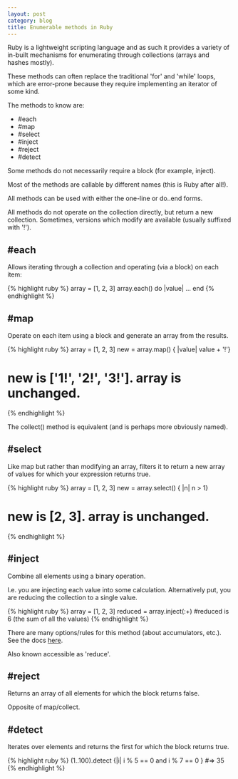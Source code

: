 ```yaml
---
layout: post
category: blog
title: Enumerable methods in Ruby
---
```

Ruby is a lightweight scripting language and as such it provides a variety of in-built mechanisms for enumerating through collections (arrays and hashes mostly).

These methods can often replace the traditional 'for' and 'while' loops, which are error-prone because they require implementing an iterator of some kind.

The methods to know are:

* \#each
* \#map
* \#select
* \#inject
* \#reject
* \#detect

Some methods do not necessarily require a block (for example, inject).

Most of the methods are callable by different names (this is Ruby after all!).

All methods can be used with either the one-line or do..end forms.

All methods do not operate on the collection directly, but return a new collection. Sometimes, versions which modify are available (usually suffixed with '!').

\#each
-----

Allows iterating through a collection and operating (via a block) on each item:

{% highlight ruby %}
array = [1, 2, 3]
array.each() do |value|
  ...
end
{% endhighlight %}

\#map
----

Operate on each item using a block and generate an array from the results.

{% highlight ruby %}
array = [1, 2, 3]
new = array.map() { |value| value + '!'}
# new is ['1!', '2!', '3!']. array is unchanged.
{% endhighlight %}

The collect() method is equivalent (and is perhaps more obviously named).

\#select
-------

Like map but rather than modifying an array, filters it to return a new array of values for which your expression returns true.

{% highlight ruby %}
array = [1, 2, 3]
new = array.select() { |n| n > 1}
# new is [2, 3]. array is unchanged.
{% endhighlight %}

\#inject
-------

Combine all elements using a binary operation.

I.e. you are injecting each value into some calculation. Alternatively put, you are reducing the collection to a single value.

{% highlight ruby %}
array = [1, 2, 3]
reduced = array.inject(:+)
#reduced is 6 (the sum of all the values)
{% endhighlight %}

There are many options/rules for this method (about accumulators, etc.). See the docs [here](http://ruby-doc.org/core-1.9.3/Enumerable.html#method-i-inject).

Also known accessible as 'reduce'.

\#reject
-------

Returns an array of all elements for which the block returns false.

Opposite of map/collect.

\#detect
-------

Iterates over elements and returns the first for which the block returns true.

{% highlight ruby %}
(1..100).detect {|i| i % 5 == 0 and i % 7 == 0 }   #=> 35
{% endhighlight %}
